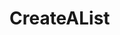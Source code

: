 # CreateAList

<!-- 

Funciones Definidas:
Crear una función que calcule el área de un círculo dado su radio.
Escribir una función que reciba una lista de números y devuelva el número más grande de la lista.
Crear una función que calcule la distancia entre dos puntos en un plano cartesiano.

Funciones del Lenguaje:
Utilizar la función "print" en Python para imprimir un mensaje en la consola.
Usar la función "len" para obtener la longitud de una cadena de texto en cualquier lenguaje de programación.
A partir de un String crea una lista y modifique uno de los elementos de la lista y vuelva a convertirlo a String.
Utilizar la función "open" en Python para abrir un archivo.

Funciones Anónimas:
Ordenar una lista de números utilizando una función lambda.
Crear una lista nueva a partir de otra utilizando una función lambda para filtrar los elementos de la lista original.
Crear una función lambda que eleve al cuadrado un número dado.

Funciones Recursivas:
Escribir una función recursiva que calcule el factorial de un número.
Crear una función recursiva que determine si un número es primo o no.
Escribir una función recursiva que calcule el n-ésimo término de la serie de Fibonacci. -->
